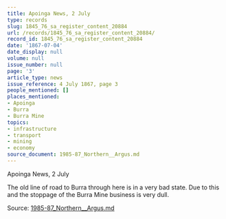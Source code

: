 ```yaml
---
title: Apoinga News, 2 July
type: records
slug: 1845_76_sa_register_content_20884
url: /records/1845_76_sa_register_content_20884/
record_id: 1845_76_sa_register_content_20884
date: '1867-07-04'
date_display: null
volume: null
issue_number: null
page: '3'
article_type: news
issue_reference: 4 July 1867, page 3
people_mentioned: []
places_mentioned:
- Apoinga
- Burra
- Burra Mine
topics:
- infrastructure
- transport
- mining
- economy
source_document: 1985-87_Northern__Argus.md
---
```


Apoinga News, 2 July

The old line of road to Burra through here is in a very bad state.  Due to this and the stoppage of the Burra Mine business is very dull.

Source: [1985-87_Northern__Argus.md](/downloads/markdown/1985-87_Northern__Argus.md)
